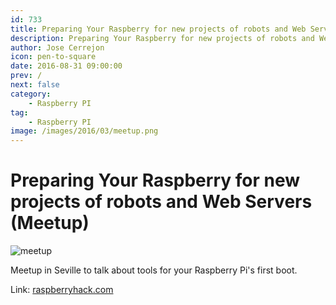 ```yaml
---
id: 733
title: Preparing Your Raspberry for new projects of robots and Web Servers (Meetup)
description: Preparing Your Raspberry for new projects of robots and Web Servers (Meetup)
author: Jose Cerrejon
icon: pen-to-square
date: 2016-08-31 09:00:00
prev: /
next: false
category:
    - Raspberry PI
tag:
    - Raspberry PI
image: /images/2016/03/meetup.png
---
```


# Preparing Your Raspberry for new projects of robots and Web Servers (Meetup)

![meetup](/images/2016/03/meetup.png)

Meetup in Seville to talk about tools for your Raspberry Pi's first boot.

Link: [raspberryhack.com](https://raspberryhack.com/meetup/preparando-tu-raspberry-para-nuevos-proyectos-de-robots-y-servidores-web)
